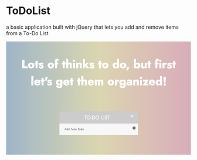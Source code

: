 # ToDoList
a basic application built with jQuery that lets you add and remove items from a To-Do List

![](todos.png)
